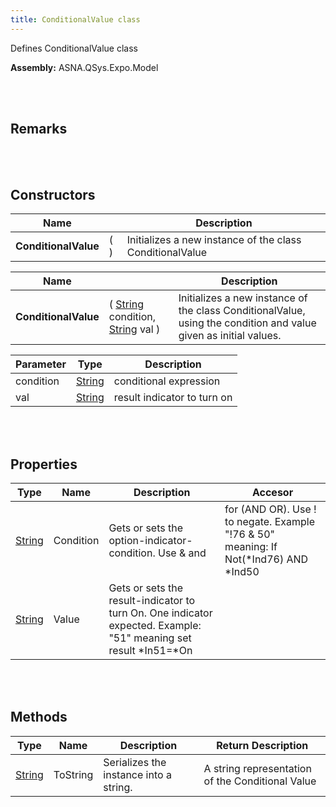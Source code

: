 ```yaml
---
title: ConditionalValue class
---
```


Defines ConditionalValue class

**Assembly:** ASNA.QSys.Expo.Model

<br>
<br>

## Remarks

<br>
<br>

## Constructors

| Name |  | Description |
| --- | --- | --- |
**ConditionalValue** | (  ) | Initializes a new instance of the class ConditionalValue


| Name |  | Description |
| --- | --- | --- |
**ConditionalValue** | ( [String](https://docs.microsoft.com/en-us/dotnet/api/system.string?view=net-5.0) condition, [String](https://docs.microsoft.com/en-us/dotnet/api/system.string?view=net-5.0) val ) | Initializes a new instance of the class ConditionalValue, using the condition and value given as initial values.


| Parameter | Type | Description
| --- | --- | ---
| condition | [String](https://docs.microsoft.com/en-us/dotnet/api/system.string?view=net-5.0) | conditional expression 
| val | [String](https://docs.microsoft.com/en-us/dotnet/api/system.string?view=net-5.0) | result indicator to turn on 


<br>
<br>

## Properties

| Type | Name | Description | Accesor
| --- | --- | --- | --- 
| [String](https://docs.microsoft.com/en-us/dotnet/api/system.string?view=net-5.0) | Condition | Gets or sets the option-indicator-condition. Use & and | for (AND OR). Use ! to negate. Example "!76 & 50" meaning: If Not(*Ind76) AND *Ind50 | 
| [String](https://docs.microsoft.com/en-us/dotnet/api/system.string?view=net-5.0) | Value | Gets or sets the result-indicator to turn On. One indicator expected. Example: "51" meaning set result *In51=*On | 

<br>
<br>

## Methods

| Type | Name | Description | Return Description 
| --- | --- | --- | --- 
| [String](https://docs.microsoft.com/en-us/dotnet/api/system.string?view=net-5.0) | ToString | Serializes the instance into a string. | A string representation of the Conditional Value

<br>
<br>

